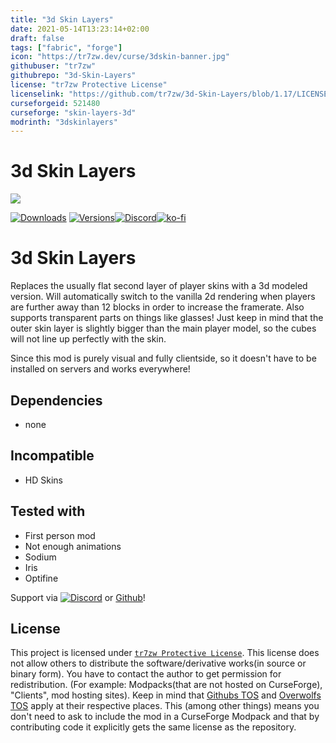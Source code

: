 ```yaml
---
title: "3d Skin Layers"
date: 2021-05-14T13:23:14+02:00
draft: false
tags: ["fabric", "forge"]
icon: "https://tr7zw.dev/curse/3dskin-banner.jpg"
githubuser: "tr7zw"
githubrepo: "3d-Skin-Layers"
license: "tr7zw Protective License"
licenselink: "https://github.com/tr7zw/3d-Skin-Layers/blob/1.17/LICENSE"
curseforgeid: 521480
curseforge: "skin-layers-3d"
modrinth: "3dskinlayers"
---
```

# 3d Skin Layers

![](https://tr7zw.dev/curse/3dskin-banner.jpg)

[![Downloads](http://cf.way2muchnoise.eu/full_521480_downloads.svg)](https://www.curseforge.com/minecraft/mc-mods/skin-layers-3d)
[![Versions](http://cf.way2muchnoise.eu/versions/521480.svg)](https://www.curseforge.com/minecraft/mc-mods/skin-layers-3d)[![Discord](https://tr7zw.dev/curse/Discord-long.png)](https://discord.gg/2wKH8yeThf)[![ko-fi](https://ko-fi.com/img/githubbutton_sm.svg)](https://ko-fi.com/O5O7ACGRH)

# 3d Skin Layers

Replaces the usually flat second layer of player skins with a 3d modeled version. Will automatically switch to the vanilla 2d rendering when players are further away than 12 blocks in order to increase the framerate. Also supports transparent parts on things like glasses! Just keep in mind that the outer skin layer is slightly bigger than the main player model, so the cubes will not line up perfectly with the skin.

Since this mod is purely visual and fully clientside, so it doesn't have to be installed on servers and works everywhere!

## Dependencies

- none

## Incompatible

- HD Skins

## Tested with

- First person mod
- Not enough animations
- Sodium
- Iris
- Optifine

Support via [![Discord](https://tr7zw.dev/curse/Discord.png)](https://discord.gg/2wKH8yeThf) or [Github](https://github.com/tr7zw/3d-skin-layers)!

## License

This project is licensed under [``tr7zw Protective License``](LICENSE).
This license does not allow others to distribute the software/derivative works(in source or binary form).
You have to contact the author to get permission for redistribution. (For example: Modpacks(that are not hosted on CurseForge), "Clients", mod hosting sites).
Keep in mind that [Githubs TOS](https://docs.github.com/en/github/site-policy/github-terms-of-service#d-user-generated-content) and [Overwolfs TOS](https://www.overwolf.com/legal/terms/) apply at their respective places. This (among other things) means you don't need to ask to include the mod in a CurseForge Modpack and that by contributing code it explicitly gets the same license as the repository.
